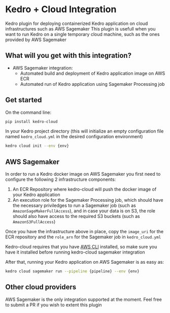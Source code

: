 # Kedro + Cloud Integration

Kedro plugin for deploying containerized Kedro application on cloud infrastructures such as AWS Sagemaker
This plugin is usefull when you want to run Kedro on a single temporary cloud machine, such as the ones provided by AWS Sagemaker


## What will you get with this integration?

* AWS Sagemaker integration:
    * Automated build and deployment of Kedro application image on AWS ECR
    * Automated run of Kedro application using Sagemaker Processing job


## Get started

On the command line:

```bash
pip install kedro-cloud
```

In your Kedro project directory (this will initialize an empty configuration file named
`kedro_cloud.yml` in the desired configuration environment)

```bash
kedro cloud init --env {env}
```

## AWS Sagemaker

In order to run a Kedro docker image on AWS Sagemaker you first need to
configure the following 2 infrastructure components:

1. An ECR Repository where kedro-cloud will push the docker image of your Kedro
   application
2. An execution role for the Sagemaker Processing job, which should have
   the necessary priviledges to run a Sagemaker job (such as `AmazonSageMakerFullAccess`),
   and in case your data is on S3, the role should also have access to the
   required S3 buckets (such as `AmazonS3FullAccess`)


Once you have the infrastructure above in place, copy the `image_uri` for the
ECR repository and the `role_arn` for the Sagemaker job in `kedro_cloud.yml`


Kedro-cloud requires that you have [AWS CLI](https://aws.amazon.com/cli/)
installed, so make sure you have it installed before running kedro-cloud
sagemaker integration


After that, running your Kedro application on AWS Sagemaker is as easy as:
```bash
kedro cloud sagemaker run --pipeline {pipeline} --env {env}
```

## Other cloud providers

AWS Sagemaker is the only integration supported at the moment. Feel free to
submit a PR if you wish to extent this plugin
